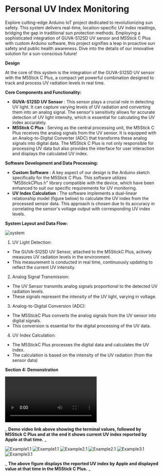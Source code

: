 # **Personal UV Index Monitoring**

Explore cutting-edge Arduino IoT project dedicated to revolutionizing sun safety. This system delivers real-time, location-specific UV index readings, bridging the gap in traditional sun protection methods. Employing a sophisticated integration of GUVA-S12SD UV sensor and M5Stick C Plus with custom Arduino software, this project signifies a leap in proactive sun safety and public health awareness. Dive into the details of our innovative solution for a sun-conscious future!

**Design**

At the core of this system is the integration of the GUVA-S12SD UV sensor with the M5Stick C Plus, a compact yet powerful combination designed to track and process UV radiation levels in real time.

**Core Components and Functionality:**

- **GUVA-S12SD UV Sensor** : This sensor plays a crucial role in detecting UV light. It can capture varying levels of UV radiation and converting them into an analog signal. The sensor's sensitivity allows for accurate detection of UV light intensity, which is essential for calculating the UV index accurately.
- **M5Stick C Plus** : Serving as the central processing unit, the M5Stick C Plus receives the analog signals from the UV sensor. It is equipped with an Analog-to-Digital Converter (ADC) that transforms these analog signals into digital data. The M5Stick C Plus is not only responsible for processing UV data but also provides the interface for user interaction and displays the calculated UV index.

**Software Development and Data Processing:**

- **Custom Software** : A key aspect of our design is the Arduino sketch specifically for the M5Stick C Plus. This software utilizes "M5StickCPlus.h" library compatible with the device, which have been enhanced to suit our specific requirements for UV monitoring.
- **UV Index Calculation** : The software implements a dual-linear relationship model (figure below) to calculate the UV index from the processed sensor data. This approach is chosen due to its accuracy in correlating the sensor's voltage output with corresponding UV index levels.


**System Layout and Data Flow:**

![system](https://github.com/VATARN/personal-UV-index-monitor/blob/main/system.png?raw=true)

1. UV Light Detection:

- The GUVA-S12SD UV Sensor, attached to the M5StickC Plus, actively measures UV radiation levels in the environment.
- This measurement is conducted in real time, continuously updating to reflect the current UV intensity.

2. Analog Signal Transmission:

- The UV Sensor transmits analog signals proportional to the detected UV radiation levels.
- These signals represent the intensity of the UV light, varying in voltage.

3. Analog-to-Digital Conversion (ADC):

- The M5StickC Plus converts the analog signals from the UV sensor into digital signals.
- This conversion is essential for the digital processing of the UV data.

4. UV Index Calculation:

- The M5StickC Plus processes the digital data and calculates the UV index.
- The calculation is based on the intensity of the UV radiation (from the sensor data)

**Section 4: Demonstration**

![Demo](https://github.com/VATARN/personal-UV-index-monitor/blob/main/demo.mp4?raw=true) 

_ **Demo video link above showing the terminal values, followed by M5Stick C Plus and at the end it shows current UV index reported by Apple at that time.** _

![Example1.1](https://github.com/VATARN/personal-UV-index-monitor/blob/main/01.png?raw=true) 
![Example1.1](https://github.com/VATARN/personal-UV-index-monitor/blob/main/02.jpg?raw=true) 
![Example2.1](https://github.com/VATARN/personal-UV-index-monitor/blob/main/11.png?raw=true) 
![Example2.1](https://github.com/VATARN/personal-UV-index-monitor/blob/main/12.jpg?raw=true) 
![Example3.1](https://github.com/VATARN/personal-UV-index-monitor/blob/main/31.png?raw=true) 
![Example3.1](https://github.com/VATARN/personal-UV-index-monitor/blob/main/32.jpg?raw=true) 

_ **The above figure displays the reported UV index by Apple and displayed value at that time in the M5Stick C Plus.** _
